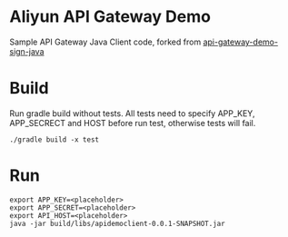 # Aliyun API Gateway Demo

Sample API Gateway Java Client code, forked from [api-gateway-demo-sign-java](https://github.com/aliyun/api-gateway-demo-sign-java)

# Build

Run gradle build without tests. All tests need to specify APP_KEY, APP_SECRECT and HOST before run test,
otherwise tests will fail.

```
./gradle build -x test
```

# Run

```
export APP_KEY=<placeholder>
export APP_SECRET=<placeholder>
export API_HOST=<placeholder>
java -jar build/libs/apidemoclient-0.0.1-SNAPSHOT.jar
```

